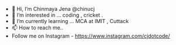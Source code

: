 - 👋 Hi, I’m Chinmaya Jena @chinucj
- 👀 I’m interested in ... coding , cricket .
- 🌱 I’m currently learning ... MCA at IMIT , Cuttack
- 📫 How to reach me..
- Follow me on Instagram - https://www.instagram.com/cjdotcode/

<!---
chinucj/chinucj is a ✨ special ✨ repository because its `README.md` (this file) appears on your GitHub profile.
You can click the Preview link to take a look at your changes.
--->
